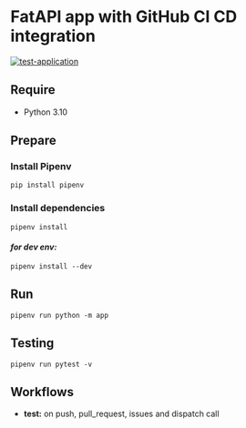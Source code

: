 # FatAPI app with GitHub CI CD integration
[![test-application](https://github.com/coma8765/gh-ci-cd/actions/workflows/github-action-test.yml/badge.svg)](https://github.com/coma8765/gh-ci-cd/actions/workflows/github-action-test.yml)
## Require
* Python 3.10

## Prepare

### Install Pipenv
```shell
pip install pipenv
```

### Install dependencies
```shell
pipenv install
```

#### *for dev env:*
```shell
pipenv install --dev
```

## Run
```shell
pipenv run python -m app 
```

## Testing
```shell
pipenv run pytest -v
```

## Workflows
* **test:** on push, pull_request, issues and dispatch call
